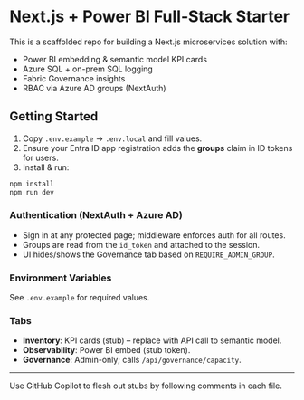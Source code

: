 # Next.js + Power BI Full‑Stack Starter

This is a scaffolded repo for building a Next.js microservices solution with:
- Power BI embedding & semantic model KPI cards
- Azure SQL + on-prem SQL logging
- Fabric Governance insights
- RBAC via Azure AD groups (NextAuth)

## Getting Started

1. Copy `.env.example` → `.env.local` and fill values.
2. Ensure your Entra ID app registration adds the **groups** claim in ID tokens for users.
3. Install & run:
```bash
npm install
npm run dev
```

### Authentication (NextAuth + Azure AD)
- Sign in at any protected page; middleware enforces auth for all routes.
- Groups are read from the `id_token` and attached to the session.
- UI hides/shows the Governance tab based on `REQUIRE_ADMIN_GROUP`.

### Environment Variables
See `.env.example` for required values.

### Tabs
- **Inventory**: KPI cards (stub) – replace with API call to semantic model.
- **Observability**: Power BI embed (stub token).
- **Governance**: Admin-only; calls `/api/governance/capacity`.

---

Use GitHub Copilot to flesh out stubs by following comments in each file.
